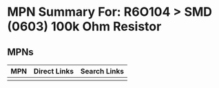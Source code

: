 



# MPN Summary For: R6O104 > SMD (0603) 100k Ohm Resistor

## MPNs
  

|MPN|Direct Links|Search Links|
| :--- | :--- | :--- |
||||
